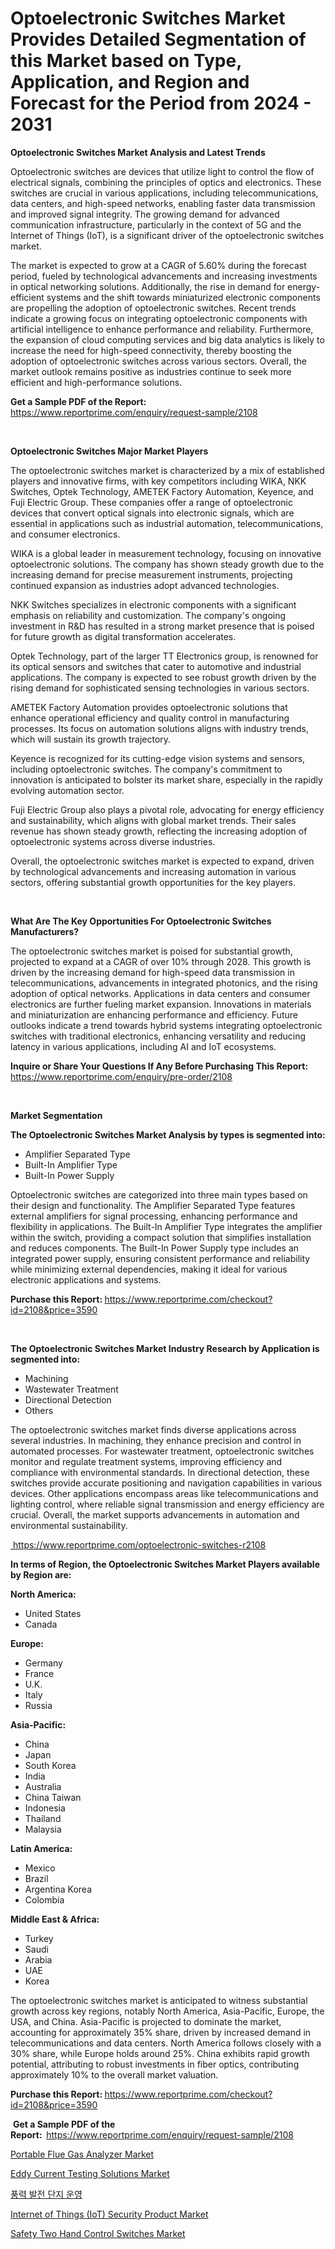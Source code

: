 <p><h1>Optoelectronic Switches Market Provides Detailed Segmentation of this Market based on Type, Application, and Region and Forecast for the Period from 2024 - 2031</h1></p><p><strong>Optoelectronic Switches Market Analysis and Latest Trends</strong></p>
<p><p>Optoelectronic switches are devices that utilize light to control the flow of electrical signals, combining the principles of optics and electronics. These switches are crucial in various applications, including telecommunications, data centers, and high-speed networks, enabling faster data transmission and improved signal integrity. The growing demand for advanced communication infrastructure, particularly in the context of 5G and the Internet of Things (IoT), is a significant driver of the optoelectronic switches market.</p><p>The market is expected to grow at a CAGR of 5.60% during the forecast period, fueled by technological advancements and increasing investments in optical networking solutions. Additionally, the rise in demand for energy-efficient systems and the shift towards miniaturized electronic components are propelling the adoption of optoelectronic switches. Recent trends indicate a growing focus on integrating optoelectronic components with artificial intelligence to enhance performance and reliability. Furthermore, the expansion of cloud computing services and big data analytics is likely to increase the need for high-speed connectivity, thereby boosting the adoption of optoelectronic switches across various sectors. Overall, the market outlook remains positive as industries continue to seek more efficient and high-performance solutions.</p></p>
<p><strong>Get a Sample PDF of the Report:&nbsp;</strong> <a href="https://www.reportprime.com/enquiry/request-sample/2108">https://www.reportprime.com/enquiry/request-sample/2108</a></p>
<p>&nbsp;</p>
<p><strong>Optoelectronic Switches Major Market Players</strong></p>
<p><p>The optoelectronic switches market is characterized by a mix of established players and innovative firms, with key competitors including WIKA, NKK Switches, Optek Technology, AMETEK Factory Automation, Keyence, and Fuji Electric Group. These companies offer a range of optoelectronic devices that convert optical signals into electronic signals, which are essential in applications such as industrial automation, telecommunications, and consumer electronics.</p><p>WIKA is a global leader in measurement technology, focusing on innovative optoelectronic solutions. The company has shown steady growth due to the increasing demand for precise measurement instruments, projecting continued expansion as industries adopt advanced technologies.</p><p>NKK Switches specializes in electronic components with a significant emphasis on reliability and customization. The company's ongoing investment in R&D has resulted in a strong market presence that is poised for future growth as digital transformation accelerates.</p><p>Optek Technology, part of the larger TT Electronics group, is renowned for its optical sensors and switches that cater to automotive and industrial applications. The company is expected to see robust growth driven by the rising demand for sophisticated sensing technologies in various sectors.</p><p>AMETEK Factory Automation provides optoelectronic solutions that enhance operational efficiency and quality control in manufacturing processes. Its focus on automation solutions aligns with industry trends, which will sustain its growth trajectory.</p><p>Keyence is recognized for its cutting-edge vision systems and sensors, including optoelectronic switches. The company's commitment to innovation is anticipated to bolster its market share, especially in the rapidly evolving automation sector.</p><p>Fuji Electric Group also plays a pivotal role, advocating for energy efficiency and sustainability, which aligns with global market trends. Their sales revenue has shown steady growth, reflecting the increasing adoption of optoelectronic systems across diverse industries. </p><p>Overall, the optoelectronic switches market is expected to expand, driven by technological advancements and increasing automation in various sectors, offering substantial growth opportunities for the key players.</p></p>
<p>&nbsp;</p>
<p><strong>What Are The Key Opportunities For Optoelectronic Switches Manufacturers?</strong></p>
<p><p>The optoelectronic switches market is poised for substantial growth, projected to expand at a CAGR of over 10% through 2028. This growth is driven by the increasing demand for high-speed data transmission in telecommunications, advancements in integrated photonics, and the rising adoption of optical networks. Applications in data centers and consumer electronics are further fueling market expansion. Innovations in materials and miniaturization are enhancing performance and efficiency. Future outlooks indicate a trend towards hybrid systems integrating optoelectronic switches with traditional electronics, enhancing versatility and reducing latency in various applications, including AI and IoT ecosystems.</p></p>
<p><strong>Inquire or Share Your Questions If Any Before Purchasing This Report:</strong> <a href="https://www.reportprime.com/enquiry/pre-order/2108">https://www.reportprime.com/enquiry/pre-order/2108</a></p>
<p>&nbsp;</p>
<p><strong>Market Segmentation</strong></p>
<p><strong>The Optoelectronic Switches Market Analysis by types is segmented into:</strong></p>
<p><ul><li>Amplifier Separated Type</li><li>Built-In Amplifier Type</li><li>Built-In Power Supply</li></ul></p>
<p><p>Optoelectronic switches are categorized into three main types based on their design and functionality. The Amplifier Separated Type features external amplifiers for signal processing, enhancing performance and flexibility in applications. The Built-In Amplifier Type integrates the amplifier within the switch, providing a compact solution that simplifies installation and reduces components. The Built-In Power Supply type includes an integrated power supply, ensuring consistent performance and reliability while minimizing external dependencies, making it ideal for various electronic applications and systems.</p></p>
<p><strong>Purchase this Report:&nbsp;</strong><a href="https://www.reportprime.com/checkout?id=2108&price=3590">https://www.reportprime.com/checkout?id=2108&price=3590</a></p>
<p>&nbsp;</p>
<p><strong>The Optoelectronic Switches Market Industry Research by Application is segmented into:</strong></p>
<p><ul><li>Machining</li><li>Wastewater Treatment</li><li>Directional Detection</li><li>Others</li></ul></p>
<p><p>The optoelectronic switches market finds diverse applications across several industries. In machining, they enhance precision and control in automated processes. For wastewater treatment, optoelectronic switches monitor and regulate treatment systems, improving efficiency and compliance with environmental standards. In directional detection, these switches provide accurate positioning and navigation capabilities in various devices. Other applications encompass areas like telecommunications and lighting control, where reliable signal transmission and energy efficiency are crucial. Overall, the market supports advancements in automation and environmental sustainability.</p></p>
<p><a href="https://www.reportprime.com/optoelectronic-switches-r2108">&nbsp;https://www.reportprime.com/optoelectronic-switches-r2108</a></p>
<p><strong>In terms of Region, the Optoelectronic Switches Market Players available by Region are:</strong></p>
<p>
    <p> <strong> North America: </strong>
        <ul>
            <li>United States</li>
            <li>Canada</li>
        </ul>
        </p> 
    <p> <strong> Europe: </strong>
        <ul>
            <li>Germany</li>
            <li>France</li>
            <li>U.K.</li>
            <li>Italy</li>
            <li>Russia</li>
        </ul>
        </p> 
    <p> <strong> Asia-Pacific: </strong>
        <ul>
            <li>China</li>
            <li>Japan</li>
            <li>South Korea</li>
            <li>India</li>
            <li>Australia</li>
            <li>China Taiwan</li>
            <li>Indonesia</li>
            <li>Thailand</li>
            <li>Malaysia</li>
        </ul>
        </p> 
    <p> <strong> Latin America: </strong>
        <ul>
            <li>Mexico</li>
            <li>Brazil</li>
            <li>Argentina Korea</li>
            <li>Colombia</li>
        </ul>
        </p> 
    <p> <strong> Middle East & Africa: </strong>
        <ul>
            <li>Turkey</li>
            <li>Saudi</li>
            <li>Arabia</li>
            <li>UAE</li>
            <li>Korea</li>
        </ul>
    </p>
    </p>
<p><p>The optoelectronic switches market is anticipated to witness substantial growth across key regions, notably North America, Asia-Pacific, Europe, the USA, and China. Asia-Pacific is projected to dominate the market, accounting for approximately 35% share, driven by increased demand in telecommunications and data centers. North America follows closely with a 30% share, while Europe holds around 25%. China exhibits rapid growth potential, attributing to robust investments in fiber optics, contributing approximately 10% to the overall market valuation.</p></p>
<p><strong>Purchase this Report: </strong><a href="https://www.reportprime.com/checkout?id=2108&price=3590">https://www.reportprime.com/checkout?id=2108&price=3590</a></p>
<p>&nbsp;<strong>Get a Sample PDF of the Report:&nbsp;&nbsp;</strong><a href="https://www.reportprime.com/enquiry/request-sample/2108">https://www.reportprime.com/enquiry/request-sample/2108</a></p>
<p><strong></strong></p>
<p><p><a href="https://www.linkedin.com/pulse/strategic-roadmap-global-portable-flue-gas-analyzer-market-woaxe?trackingId=P5DOywQRRQmbdEqPKHGzAQ%3D%3D">Portable Flue Gas Analyzer Market</a></p><p><a href="https://medium.com/@alyciaebert/eddy-current-testing-solutions-market-evolution-global-trends-and-regional-dynamics-2024-2031-98897f614e4c">Eddy Current Testing Solutions Market</a></p><p><a href="https://medium.com/@hossainvi014/%ED%92%8D%EB%A0%A5-%EB%B0%9C%EC%A0%84%EC%86%8C-%EC%9A%B4%EC%98%81-%EC%8B%9C%EC%9E%A5-%EC%A7%80%ED%91%9C-%EC%8B%9C%EC%9E%A5-%EA%B7%9C%EB%AA%A8-%EC%A7%80%EC%97%AD-%EB%B6%84%ED%8F%AC-%EC%8B%9C%EC%9E%A5-%EC%B0%B8%EC%97%AC%EC%9E%90-%EB%B6%84%EC%84%9D-%EB%B0%8F-%EC%98%88%EC%B8%A1-2024-2031-6ef72a7ec885?postPublishedType=initial">풍력 발전 단지 운영</a></p><p><a href="https://medium.com/@raleciabridges8/analyzing-internet-of-things-iot-security-product-market-dynamics-and-growth-drivers-and-0657b2bc0abc">Internet of Things (IoT) Security Product Market</a></p><p><a href="https://github.com/AshikRahman665/Market-Research-Report-List-1/blob/main/safety-two-hand-control-switches-market.md">Safety Two Hand Control Switches Market</a></p></p>